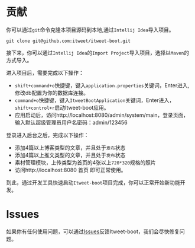 
# 贡献
你可以通过`git`命令克隆本项目源码到本地,通过`Intellij Idea`导入项目。
```
git clone git@github.com:itweet/itweet-boot.git
```

接下来，你可以通过`Intellij Idea`的`Import Project`导入项目，选择以`Maven`的方式导入。

进入项目后，需要完成以下操作：
   + `shift+command+o`快捷键，键入`application.properties`关键词，Enter进入,修改db配置为你的数据库连接。
   + `command+o`快捷键，键入`ItweetBootApplication`关键词，Enter进入，`shift+control+r`启动Itweet-boot应用。
   + 应用启动后，访问http://localhost:8080/admin/system/main，登录页面，输入默认超级管理员用户名密码：admin/123456

登录进入后台之后，完成以下操作：
   + 添加4篇以上博客类型的文章，并且处于`发布`状态
   + 添加4篇以上推文类型的文章，并且处于`发布`状态
   + 素材管理模块，上传类型为首页的4张以上`720*320`规格的照片
   + 访问http://localhost:8080 首页 即可正常使用。
  
到此，通过开发工具快速启动`Itweet-boot`项目完成，你可以正常开始新功能开发。

# Issues
如果你有任何使用问题，可以通过[Issues](https://github.com/itweet/itweet-boot/issues)反馈Itweet-boot，我们会尽快修复问题。

